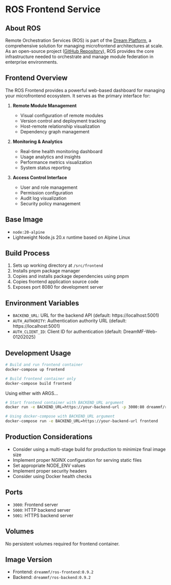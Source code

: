 # ROS Frontend Service

## About ROS

Remote Orchestration Services (ROS) is part of the [Dream Platform](https://www.getdream.io), a comprehensive solution for managing microfrontend architectures at scale. As an open-source project ([GitHub Repository](https://github.com/getdreamio)), ROS provides the core infrastructure needed to orchestrate and manage module federation in enterprise environments.

## Frontend Overview

The ROS Frontend provides a powerful web-based dashboard for managing your microfrontend ecosystem. It serves as the primary interface for:

1. **Remote Module Management**
   - Visual configuration of remote modules
   - Version control and deployment tracking
   - Host-remote relationship visualization
   - Dependency graph management

2. **Monitoring & Analytics**
   - Real-time health monitoring dashboard
   - Usage analytics and insights
   - Performance metrics visualization
   - System status reporting

3. **Access Control Interface**
   - User and role management
   - Permission configuration
   - Audit log visualization
   - Security policy management

## Base Image
- `node:20-alpine`
- Lightweight Node.js 20.x runtime based on Alpine Linux

## Build Process
1. Sets up working directory at `/src/frontend`
2. Installs pnpm package manager
3. Copies and installs package dependencies using pnpm
4. Copies frontend application source code
5. Exposes port 8080 for development server

## Environment Variables
- `BACKEND_URL`: URL for the backend API (default: https://localhost:5001)
- `AUTH_AUTHORITY`: Authentication authority URL (default: https://localhost:5001)
- `AUTH_CLIENT_ID`: Client ID for authentication (default: DreamMF-Web-01202025)

## Development Usage
```bash
# Build and run frontend container
docker-compose up frontend

# Build frontend container only
docker-compose build frontend
```

Using either with ARGS...

```bash
# Start frontend container with BACKEND_URL argument
docker run -e BACKEND_URL=https://your-backend-url -p 3000:80 dreammf/ros-frontend:0.9.2

# Using docker-compose with BACKEND_URL argument
docker-compose run -e BACKEND_URL=https://your-backend-url frontend
```

## Production Considerations
- Consider using a multi-stage build for production to minimize final image size
- Implement proper NGINX configuration for serving static files
- Set appropriate NODE_ENV values
- Implement proper security headers
- Consider using Docker health checks

## Ports
- `3000`: Frontend server
- `5000`: HTTP backend server
- `5001`: HTTPS backend server

## Volumes
No persistent volumes required for frontend container.

## Image Version
- Frontend: `dreammf/ros-frontend:0.9.2`
- Backend: `dreammf/ros-backend:0.9.2`
